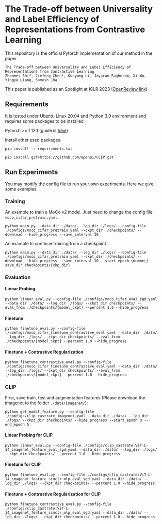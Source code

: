 # The Trade-off between Universality and Label Efficiency of Representations from Contrastive Learning

This repository is the official Pytorch implementation of our method in the paper 
```
The Trade-off between Universality and Label Efficiency of Representations from Contrastive Learning
Zhenmei Shi*, Jiefeng Chen*, Kunyang Li, Jayaram Raghuram, Xi Wu, Yingyu Liang, Somesh Jha
```

This paper is published as an Spotlight at ICLR 2023 ([OpenReview link](https://openreview.net/forum?id=rvsbw2YthH_)). 

## Requirements

It is tested under Ubuntu Linux 20.04 and Python 3.9 environment and requires some packages to be installed.

Pytorch >= 1.12.1 (guide is [here](https://pytorch.org/get-started/locally/))

Install other used packages:

`pip install -r requirements.txt`

`pip install git+https://github.com/openai/CLIP.git`


## Run Experiments
You may modify the config file to run your own experiments. Here we give some examples. 

### Training

An example to train a MoCo v2 model. Just need to change the config file `moco_cifar_pretrain.yaml`.

`python main.py --data_dir ./data/ --log_dir ./logs/ --config-file ./configs/moco_cifar_pretrain.yaml --ckpt_dir ./checkpoints/ --download --hide_progress --save_interval 10`

An example to continue training from a checkpoint.

`python main.py --data_dir ./data/ --log_dir ./logs/ --config-file ./configs/moco_cifar_pretrain.yaml --ckpt_dir ./checkpoints/ --download --hide_progress --save_interval 10 --start_epoch {number} --save_dir checkpoints/{ckp_dir}`

### Evaluation

#### Linear Probing

`python linear_eval.py --config-file ./configs/moco_cifar_eval_sgd.yaml --data_dir ./data/ --log_dir ./logs/ --ckpt_dir checkpoints/ --eval_from ./checkpoints/{model_ckpt} --percent 1.0 --hide_progress`

#### Finetune

`python finetune_eval.py --config-file ./configs/moco_cifar_finetune_contrastive_eval.yaml --data_dir ./data/ --log_dir ./logs/ --ckpt_dir checkpoints/ --eval_from ./checkpoints/{model_ckpt} --percent 1.0 --hide_progress`

#### Finetune + Contrastive Regularization

`python finetune_contrastive_eval.py --config-file ./configs/moco_cifar_finetune_contrastive_eval.yaml --data_dir ./data/ --log_dir ./logs/ --ckpt_dir checkpoints/ --eval_from ./checkpoints/{model_ckpt} --percent 1.0 --hide_progress`

### CLIP

First, save train, test and augmentation features (Please download the imagenet to the folder `./data/imagenet/`):

`python get_model_feature.py --config-file ./configs/clip_castrate_imagenet.yaml --data_dir ./data/ --log_dir ./logs/ --ckpt_dir checkpoints/ --hide_progress --start_epoch 0 --end_epoch 5`

#### Linear Probing for CLIP

`python linear_eval.py --config-file ./configs/clip_castrate:ViT-L-14_imagenet_feature_eval_sgd.yaml --data_dir ./data/ --log_dir ./logs/ --ckpt_dir checkpoints/ --percent 1.0 --hide_progress`

#### Finetune for CLIP

`python finetune_eval.py --config-file ./configs/clip_castrate:ViT-L-14_imagenet_feature_simclr_mlp_eval_sgd.yaml --data_dir ./data/ --log_dir ./logs/ --ckpt_dir checkpoints/ --percent 1.0 --hide_progress`

#### Finetune + Contrastive Regularization for CLIP

`python finetune_contrastive_eval.py --config-file ./configs/clip_castrate:ViT-L-14_imagenet_feature_simclr_mlp_eval_sgd.yaml --data_dir ./data/ --log_dir ./logs/ --ckpt_dir checkpoints/ --percent 1.0 --hide_progress`
